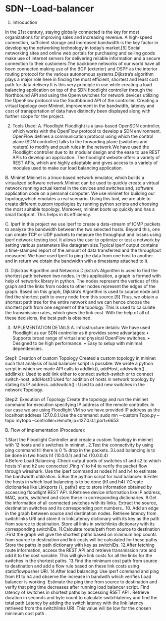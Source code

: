 # SDN--Load-balancer
1. Introduction 

In the 21st century, staying globally connected is the key for most organizations for improving sales and increasing revenue. A high-speed connection, sufficient storage and increased bandwidth is the key factor in developing the networking technology in today’s market.[5] Social networking sites and online web portals for purchasing and selling goods make use of internet servers for delivering reliable information and a secure connection to their customers.The backbone networks of our world have all been connected making use of the BGP (exterior) and OSPF as the interior routing protocol for the various autonomous systems.Dijkstra’s algorithm plays a major role here in finding the most efficient, shortest and least cost path for data delivery.It is this very principle in use while creating a load balancing application on top of the SDN floodlight controller through the Northbound API and using the Openvswitches for network devices utilizing the OpenFlow protocol via the Southbound API of the controller. Creating a virtual topology over Mininet, improvement in the bandwidth, latency and cost of transportation of data have distinctly been displayed along with further scope for the project.

2. Tools Used:
A. Floodlight 
Floodlight is a java-based OpenSDN controller, which works with the OpenFlow protocol to develop a SDN environment. OpenFlow defines a communication protocol using which the control plane (SDN controller) talks to the forwarding plane (switches and routers) to modify and push rules in the network.We have used the Floodlight controller due to its modular design and the ease to use REST APIs to develop an application. The floodlight website offers a variety of REST APIs, which are highly adaptable and gives access to a variety of modules used to make our load balancing application.

B. Mininet 
Mininet is a linux-based network emulator, which builds a virtualized software network.Mininet can be used to quickly create a virtual network running actual kernel in the devices and switches and, software application code on a personal computer. We use mininet for building our topology,which emulates a real scenario. Using this tool, we are able to create different custom topologies by running python scripts and choosing the most suitable topology. Moreover, mininet boots up quickly and has a small footprint. This helps in its efficiency.

C. Iperf
In this project we use Iperf to create a data-stream of ICMP packets to analyze the bandwidth between the two selected hosts. Beyond this, one can create TCP or UDP packets to measure the throughput and losses using Iperf network testing tool. It allows the user to optimize or test a network by setting various parameters like datagram size.Typical Iperf output contains a time-stamped report of the amount of data transferred and the throughput measured. We have used Iperf to ping the data from one host to another and in return we obtain the bandwidth with a timestamp attached to it.

D. Dijkstras Algorithm and Networkx
Dijkstra’s Algorithm is used to find the shortest path between two nodes. In this application, a graph is formed with help of networkx library in python. The nodes represent the vertices of this graph and the links from nodes to other nodes represent the edges of the graph. Based on this graph, Dijkstra’s Algorithm is used to source node and find the shortest path to every node from this source.[9] Thus, we obtain a shortest path tree for the entire network and we can hence choose the shortest path from one segment of the topology. This is used to calculate the transmission rates, which gives the link cost. With the help of all of these decisions, the best path is obtained.


3. IMPLEMENTATION DETAILS
A. Infrastructure details:
We have used Floodlight as our SDN controller as it provides some advantages:
•	Supports broad range of virtual and physical OpenFlow switches.
•	Designed to be high performance.
•	Easy to setup with minimal dependencies. 

Step1: Creation of custom Topology
Created a custom topology in mininet such that analysis of load balancer script is possible. We wrote a python script in which we made API calls to addlink(), addHost, addswitch() .
addlink(): Used to add link either to connect switch-switch or to connect switch-host.
addHost():Used for addition of hosts in network topology by stating its IP address.
addswitch() : Used to add new switches in the network Topology.

Step2: Execution of Topology
Create the topology and run the mininet command for execution specifying IP address of the remote controller. In our case we are using Floodlight VM so we have provided IP address as the localhost address 127.0.0.1.Use the command:
sudo mn --custom Topo.py –topo mytopo –controller=remote,ip=127.0.0.1,port=6653 


B.
Flow of Implementation (Procedure):

1.Start the Floodlight Controller and create a custom Topology in mininet with 12 hosts and x switches in mininet .
2.Test the connectivity by using ping command till there is 0 % drop in the packets.
3.Load balancing is to  be done in two hosts h1 (10.0.0.1) and h4 (10.0.0.4)   
4.Before Load Balancing :Check output ports of switches s1 and s2 to which hosts h1 and h2 are connected .Ping h1 to h4 to verify the packet flow through wireshark. 
Use the iperf command at nodes h1 and h4 to estimate the bandwidth utilization.
5.Run the python script for load balancer. 
6.Enter the hosts in which load balancing is to be done (h1 and h4)
7.Create dictionaries like Linkports {}, path{} etc to store information obtained by accessing floodlight REST API.
8.Retrieve device information like IP address, MAC, ports, switched and store these in corresponding dictionaries.
9.Get the information of all connected switches with its links. Extract the source, destination switches and its corresponding port numbers..
10.	Add an edge in the graph between source and destination nodes. Retrieve latency from switchlinks URI and store it in linkLatency dictionary with its key as the path from source to destination. Store all links in switchlinks dictionary with its corresponding switchIDs.
11.Calculate route/path from source to destination .First the graph will give the shortest paths based on minimum hop counts from source to destination and link costs will be calculated for these paths. Store the paths in path dictionary with key as switchIDs.
12.After fetching route information, access the REST API and retrieve transmission rate and add it to the cost variable. This will give link costs for all the links for the switches in the shortest paths.
13.Find the minimum cost path from source to destination and add a flow rule based on these link costs using staticflowpusher URI.
14.After load balancing: Use iperf command and ping from h1 to h4 and observe the increase in bandwith which verifies Load balancer is working.
Estimate the ping time from source to destination and verify that ping time decreases after running load balancer script.
Find latency of switches in shortest paths by accessing RSET API . Retrieve duration in seconds and byte count to calculate switchlatency and find the total path Latency by adding the switch latency with the link latency retrieved from the switchlinks URI .This value will be low for the chosen minimum cost path .








